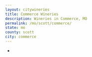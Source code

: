 ```yaml
---
layout: citywineries
title: Commerce Wineries
description: Wineries in Commerce, MO
permalink: /mo/scott/commerce/
state: mo
county: scott
city: commerce
---
```

-
